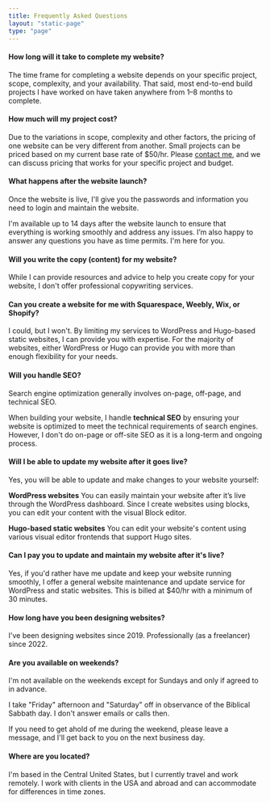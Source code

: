```yaml
---
title: Frequently Asked Questions
layout: "static-page"
type: "page"
---
```



#### How long will it take to complete my website?

The time frame for completing a website depends on your specific project, scope, complexity, and your availability. That said, most end-to-end build projects I have worked on have taken anywhere from 1–8 months to complete.


#### How much will my project cost?

Due to the variations in scope, complexity and other factors, the pricing of one website can be very different from another. Small projects can be priced based on my current base rate of $50/hr. Please [contact me](mailto:hi@noahrahm.com), and we can discuss pricing that works for your specific project and budget.


#### What happens after the website launch?

Once the website is live, I'll give you the passwords and information you need to login and maintain the website.

I'm available up to 14 days after the website launch to ensure that everything is working smoothly and address any issues. I’m also happy to answer any questions you have as time permits. I'm here for you.


#### Will you write the copy (content) for my website?

While I can provide resources and advice to help you create copy for your website, I don't offer professional copywriting services.


#### Can you create a website for me with Squarespace, Weebly, Wix, or Shopify?

I could, but I won't. By limiting my services to WordPress and Hugo-based static websites, I can provide you with expertise. For the majority of websites, either WordPress or Hugo can provide you with more than enough flexibility for your needs.


#### Will you handle SEO?

Search engine optimization generally involves on-page, off-page, and technical SEO.

When building your website, I handle **technical SEO** by ensuring your website is optimized to meet the technical requirements of search engines. However, I don't do on-page or off-site SEO as it is a long-term and ongoing process.


#### Will I be able to update my website after it goes live?

Yes, you will be able to update and make changes to your website yourself:

**WordPress websites** You can easily maintain your website after it’s live through the WordPress dashboard. Since I create websites using blocks, you can edit your content with the visual Block editor.

**Hugo-based static websites** You can edit your website's content using various visual editor frontends that support Hugo sites.


#### Can I pay you to update and maintain my website after it's live?

Yes, if you'd rather have me update and keep your website running smoothly, I offer a general website maintenance and update service for WordPress and static websites. This is billed at $40/hr with a minimum of 30 minutes.


#### How long have you been designing websites?

I've been designing websites since 2019. Professionally (as a freelancer) since 2022.


#### Are you available on weekends?

I'm not available on the weekends except for Sundays and only if agreed to in advance.

I take "Friday" afternoon and "Saturday" off in observance of the Biblical Sabbath day. I don't answer emails or calls then.

If you need to get ahold of me during the weekend, please leave a message, and I'll get back to you on the next business day.


#### Where are you located?

I'm based in the Central United States, but I currently travel and work remotely. I work with clients in the USA and abroad and can accommodate for differences in time zones.